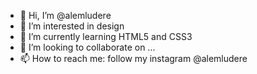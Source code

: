 - 👋 Hi, I’m @alemludere
- 👀 I’m interested in design
- 🌱 I’m currently learning HTML5 and CSS3
- 💞️ I’m looking to collaborate on ...
- 📫 How to reach me: 
follow my instagram @alemludere

<!---
alemludere/alemludere is a ✨ special ✨ repository because its `README.md` (this file) appears on your GitHub profile.
You can click the Preview link to take a look at your changes.
--->
